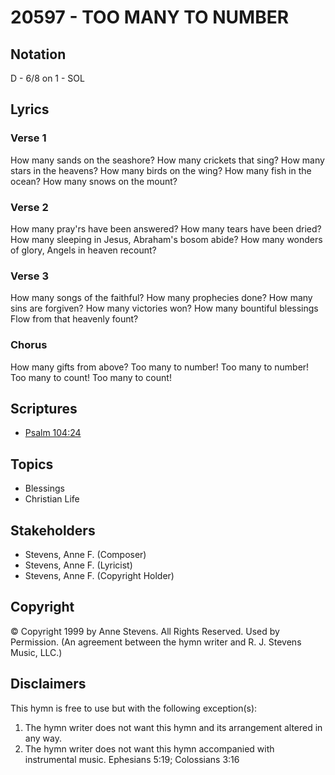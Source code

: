 # 20597 - TOO MANY TO NUMBER

## Notation

D - 6/8 on 1 - SOL

## Lyrics

### Verse 1

How many sands on the seashore? How many crickets that sing? How many stars in the heavens? How many birds on the wing? How many fish in the ocean? How many snows on the mount?

### Verse 2

How many pray'rs have been answered? How many tears have been dried? How many sleeping in Jesus, Abraham's bosom abide? How many wonders of glory, Angels in  heaven recount?

### Verse 3

How many songs of the faithful? How many prophecies done? How many sins are forgiven? How many victories won? How many bountiful blessings Flow from that heavenly fount?

### Chorus

How many gifts from above? Too many to number! Too many to number! Too many to count! Too many to count!


## Scriptures

- [Psalm 104:24](https://www.biblegateway.com/passage/?search=Psalm%20104%3A24)

## Topics

- Blessings
- Christian Life

## Stakeholders

- Stevens, Anne F. (Composer)
- Stevens, Anne F. (Lyricist)
- Stevens, Anne F. (Copyright Holder)

## Copyright

© Copyright 1999 by Anne Stevens. All Rights Reserved. Used by Permission.
(An agreement between the hymn writer and R. J. Stevens Music, LLC.)

## Disclaimers

This hymn is free to use but with the following exception(s):
1. The hymn writer does not want this hymn and its arrangement altered in any way.
2. The hymn writer does not want this hymn accompanied with instrumental music.
Ephesians 5:19; Colossians 3:16

